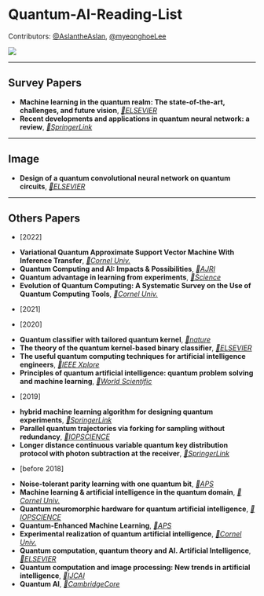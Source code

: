 # Quantum-AI-Reading-List

Contributors: [@AslantheAslan](https://github.com/AslantheAslan), [@myeonghoeLee](https://github.com/myeonghoeLee)

<a href="https://github.com/Namgyu97/Quantum-AI-Reading-List/graphs/contributors">
  <img src="https://contrib.rocks/image?repo=Namgyu97/Quantum-AI-Reading-List" />
</a>

------------------------------------------------------------------------------------
## Survey Papers

+ **Machine learning in the quantum realm: The state-of-the-art, challenges, and future vision**, *[📝ELSEVIER](https://www.sciencedirect.com/science/article/pii/S0957417422000136)*
+ **Recent developments and applications in quantum neural network: a review**, *[📝SpringerLink](https://link.springer.com/article/10.1007/s11831-018-9269-0)*


------------------------------------------------------------------------------------
## Image

+ **Design of a quantum convolutional neural network on quantum circuits**, *[📝ELSEVIER](https://www.sciencedirect.com/science/article/pii/S0016003222005166)*

------------------------------------------------------------------------------------
## Others Papers
- [2022]
+ **Variational Quantum Approximate Support Vector Machine With Inference Transfer**, *[📝Cornel Univ.](https://arxiv.org/abs/2206.14507)*
+ **Quantum Computing and AI: Impacts &amp; Possibilities**, *[📝AJRI](https://www.adi-journal.org/index.php/ajri/article/view/656)*
+ **Quantum advantage in learning from experiments**, *[📝Science](https://www.science.org/doi/abs/10.1126/science.abn7293?cookieSet=1)*
+ **Evolution of Quantum Computing: A Systematic Survey on the Use of Quantum Computing Tools**, *[📝Cornel Univ.](https://arxiv.org/abs/2204.01856)*


- [2021]

- [2020]
+ **Quantum classifier with tailored quantum kernel**, *[📝nature](https://www.nature.com/articles/s41534-020-0272-6)*
+ **The theory of the quantum kernel-based binary classifier**, *[📝ELSEVIER](https://www.sciencedirect.com/science/article/pii/S0375960120302541)*
+ **The useful quantum computing techniques for artificial intelligence engineers**, *[📝IEEE Xplore](https://ieeexplore.ieee.org/abstract/document/9016555)*
+ **Principles of quantum artificial intelligence: quantum problem solving and machine learning**, *[📝World Scientific](https://www.worldscientific.com/doi/abs/10.1142/9789811224317_0001)*


- [2019]
+ **hybrid machine learning algorithm for designing quantum experiments**, *[📝SpringerLink](https://link.springer.com/article/10.1007/s42484-019-00003-8)*
+ **Parallel quantum trajectories via forking for sampling without redundancy**, *[📝IOPSCIENCE](https://iopscience.iop.org/article/10.1088/1367-2630/ab35fb/meta)*
+ **Longer distance continuous variable quantum key distribution protocol with photon subtraction at the receiver**, *[📝SpringerLink](https://link.springer.com/article/10.1007/s11128-018-2167-4)*


- [before 2018]
+ **Noise-tolerant parity learning with one quantum bit**, *[📝APS](https://journals.aps.org/pra/abstract/10.1103/PhysRevA.97.032327)*
+ **Machine learning & artificial intelligence in the quantum domain**, *[📝Cornel Univ.](https://arxiv.org/abs/1709.02779)*
+ **Quantum neuromorphic hardware for quantum artificial intelligence**, *[📝IOPSCIENCE](https://iopscience.iop.org/article/10.1088/1742-6596/880/1/012018/meta)*
+ **Quantum-Enhanced Machine Learning**, *[📝APS](https://journals.aps.org/prl/abstract/10.1103/PhysRevLett.117.130501)*
+ **Experimental realization of quantum artificial intelligence**, *[📝Cornel Univ.](https://arxiv.org/abs/1410.1054)*
+ **Quantum computation, quantum theory and AI. Artificial Intelligence**, *[📝ELSEVIER](https://www.sciencedirect.com/science/article/pii/S0004370209001398)*
+ **Quantum computation and image processing: New trends in artificial intelligence**, *[📝IJCAI](https://www.researchgate.net/profile/Salvador-Venegas-Andraca/publication/220814314_Quantum_Computation_and_Image_Processing_New_Trends_in_Artificial_Intelligence/links/0912f5052af6fba23f000000/Quantum-Computation-and-Image-Processing-New-Trends-in-Artificial-Intelligence.pdf)*
+ **Quantum AI**, *[📝CambridgeCore](https://www.cambridge.org/core/journals/behavioral-and-brain-sciences/article/abs/quantum-ai/0B5D9AA0D07574D2B561DE4924747CA9)*
